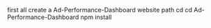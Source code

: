  first all create a Ad-Performance-Dashboard website
 path cd
 cd Ad-Performance-Dashboard
 npm install
  
 
